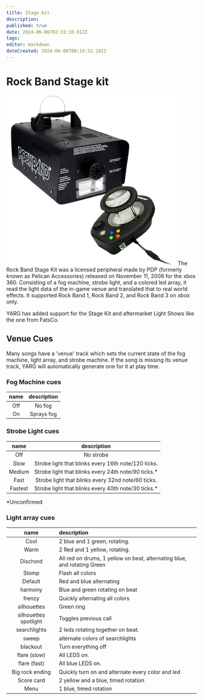 ```yaml
---
title: Stage Kit
description: 
published: true
date: 2024-06-06T02:31:10.812Z
tags: 
editor: markdown
dateCreated: 2024-06-06T00:19:52.182Z
---
```


# Rock Band Stage kit
![stagekit.png](/stagekit/stagekit.png)
	The Rock Band Stage Kit was a licensed peripheral made by PDP (formerly known as Pelican Accessories) released on November 11, 2008 for the xbox 360. 
Consisting of a fog machine, strobe light, and a colored led array, it read the light data of the in-game venue and translated that to real world effects. It supported Rock Band 1, Rock Band 2, and Rock Band 3 on xbox only.

YARG has added support for the Stage Kit and aftermarket Light Shows like the one from FatsCo.

## Venue Cues
Many songs have a 'venue' track which sets the current state of the fog machine, light array, and strobe machine. If the song is missing its venue track, YARG will automatically generate one for it at play time.

### Fog Machine cues
|name|description|
|:-:|:-:|
|Off| No fog|
|On| Sprays fog|

### Strobe Light cues
|name|description|
|:-:|:-:|
|Off| No strobe|
|Slow|Strobe light that blinks every 16th note/120 ticks.|
|Medium|Strobe light that blinks every 24th note/90 ticks.*|
|Fast|Strobe light that blinks every 32nd note/60 ticks.|
|Fastest|Strobe light that blinks every 40th note/30 ticks.*|
*Unconfirmed
### Light array cues
|name|description|
|:-:|:-|
|Cool|2 blue and 1 green, rotating.|
|Warm|2 Red and 1 yellow, rotating.|
|Dischord| All red on drums, 1 yellow on beat, alternating blue, and rotating Green|
|Stomp| Flash all colors|
|Default| Red and blue alternating|
|harmony| Blue and green rotating on beat|
|frenzy| Quickly alternating all colors|
|silhouettes| Green ring|
|silhouettes spotlight| Toggles previous call|
|searchlights| 2 leds rotating together on beat.|
|sweep| alternate colors of searchlights|  
|blackout| Turn everything off|
|flare (slow)|          All LEDS on.|
|flare (fast)|			All blue LEDS on.|
|Big rock ending| Quickly turn on and alternate every color and led|
|Score card|2 yellow and a blue, timed rotation|
|Menu|        1 blue, timed rotation|